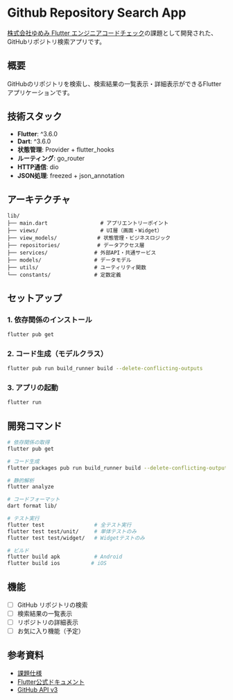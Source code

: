 # Github Repository Search App

[株式会社ゆめみ Flutter エンジニアコードチェック](https://github.com/yumemi-inc/flutter-engineer-codecheck)の課題として開発された、GitHubリポジトリ検索アプリです。

## 概要

GitHubのリポジトリを検索し、検索結果の一覧表示・詳細表示ができるFlutterアプリケーションです。

## 技術スタック

- **Flutter**: ^3.6.0
- **Dart**: ^3.6.0
- **状態管理**: Provider + flutter_hooks
- **ルーティング**: go_router
- **HTTP通信**: dio
- **JSON処理**: freezed + json_annotation

## アーキテクチャ

```
lib/
├── main.dart                 # アプリエントリーポイント
├── views/                    # UI層（画面・Widget）
├── view_models/             # 状態管理・ビジネスロジック
├── repositories/            # データアクセス層
├── services/               # 外部API・共通サービス
├── models/                 # データモデル
├── utils/                  # ユーティリティ関数
└── constants/              # 定数定義
```

## セットアップ

### 1. 依存関係のインストール

```bash
flutter pub get
```

### 2. コード生成（モデルクラス）

```bash
flutter pub run build_runner build --delete-conflicting-outputs
```

### 3. アプリの起動

```bash
flutter run
```

## 開発コマンド

```bash
# 依存関係の取得
flutter pub get

# コード生成
flutter packages pub run build_runner build --delete-conflicting-outputs

# 静的解析
flutter analyze

# コードフォーマット
dart format lib/

# テスト実行
flutter test                # 全テスト実行
flutter test test/unit/     # 単体テストのみ
flutter test test/widget/   # Widgetテストのみ

# ビルド
flutter build apk           # Android
flutter build ios          # iOS
```

## 機能

- [ ] GitHub リポジトリの検索
- [ ] 検索結果の一覧表示
- [ ] リポジトリの詳細表示
- [ ] お気に入り機能（予定）

## 参考資料

- [課題仕様](https://github.com/yumemi-inc/flutter-engineer-codecheck)
- [Flutter公式ドキュメント](https://docs.flutter.dev/)
- [GitHub API v3](https://docs.github.com/en/rest)
